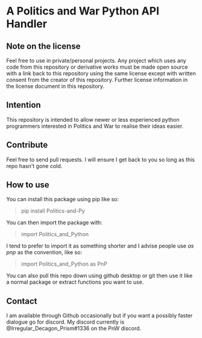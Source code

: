 # A Politics and War Python API Handler

## Note on the license
Feel free to use in private/personal projects. Any project which uses any code from this repository or derivative works must be made open source with a link back to this repository using the same license except with written consent from the creator of this repository. Further license information in the license document in this repository.

## Intention
This repository is intended to allow newer or less experienced python programmers interested in Politics and War to realise their ideas easier.

## Contribute
Feel free to send pull requests. I will ensure I get back to you so long as this repo hasn't gone cold.

## How to use
You can install this package using pip like so:
> pip install Politics-and-Py

You can then import the package with:
> import Politics_and_Python

I tend to prefer to import it as something shorter and I advise people use *as pnp* as the convention, like so:
> import Politics_and_Python as PnP

You can also pull this repo down using github desktop or git then use it like a normal package or extract functions you want to use.

## Contact
I am available through Github occasionally but if you want a possibly faster dialogue go for discord.
My discord currently is @Irregular_Decagon_Prism#1336 on the PnW discord.